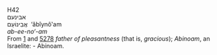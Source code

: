 H42  
אבינעם  
אֲבִינוֹעַם ‎ ‘ăbı̂ynô‛am  
*ab-ee-no‘-am*  
From [1](h0001) and [5278](h5278) *father* *of* *pleasantness* (that is,
*gracious*); *Abinoam*, an Israelite: - Abinoam.  

